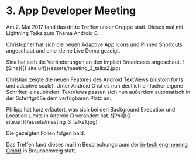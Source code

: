 # 3. App Developer Meeting
Am 2. Mai 2017 fand das dritte Treffen unser Gruppe statt. Dieses mal mit Lightning Talks zum Thema Android 0.

Christopher hat sich die neuen Adaptive App Icons und Pinned Shortcuts angeschaut und eine kleine Live Demo gezeigt.

Sina hat sich die Veränderungen an den Implicit Broadcasts angeschaut.
![Sina]({{ site.url}}/assets/meeting_3_talks2.jpg)

Christian zeigte die neuen Features des Android TextViews (custom fonts und adaptive scale).
Unter Android O ist es nun deutlich einfacher eigene Schriften einzubinden. TextViews passen sich nun außerdem automatisch in der Schriftgröße dem verfügbaren Platz an.

Philipp hat kurz erläutert, was sich bei den Background Execution und Location Limits in Android O verändert hat.
![Phil]({{ site.url}}/assets/meeting_3_talks1.jpg)

Die gezeigten Folien folgen bald.

Das Treffen fand dieses mal im Besprechungsraum der [in-tech engineering GmbH](https://www.in-tech.com/) in Braunschweig statt.
